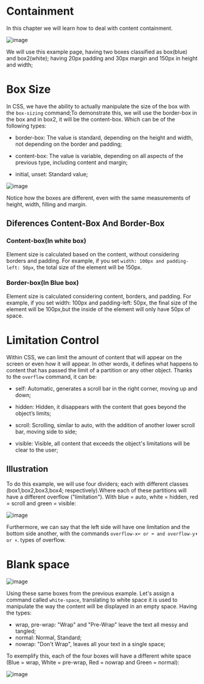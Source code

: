 # Containment 
In this chapter we will learn how to deal with content containment.
 
![image](https://github.com/Karlos-Eduardo-Mrqs/Construcao-Html-Css-Javascript/assets/172524894/4192dd64-b140-49ca-9707-446cc1db1741)

We will use this example page, having two boxes classified as box(blue) and box2(white); having 20px padding and 30px margin and 150px in height and width;

# Box Size
In CSS, we have the ability to actually manipulate the size of the box with the ``box-sizing`` command;To demonstrate this, we will use the border-box in the box and in box2, it will be the content-box. Which can be of the following types:

- border-box: 
The value is standard, depending on the height and width, not depending on the border and padding;

- content-box:
The value is variable, depending on all aspects of the previous type, including content and margin;

- initial, unset: 
Standard value;

![image](https://github.com/Karlos-Eduardo-Mrqs/Construcao-Html-Css-Javascript/assets/172524894/a85ababc-5744-4756-9b43-700d2ba1ac67)

Notice how the boxes are different, even with the same measurements of height, width, filling and margin.

## Diferences Content-Box And Border-Box

### Content-box(In white box)
Element size is calculated based on the content, without considering borders and padding. For example, if you set ``width: 100px and padding-left: 50px``, the total size of the element will be 150px.  

### Border-box(In Blue box)
Element size is calculated considering content, borders, and padding. For example, if you set width: 100px and padding-left: 50px, the final size of the element will be 100px,but the inside of the element will only have 50px of space.

# Limitation Control
Within CSS, we can limit the amount of content that will appear on the screen or even how it will appear.
In other words, it defines what happens to content that has passed the limit of a partition or any other object.
Thanks to the ``overflow`` command, it can be:
- self:
Automatic, generates a scroll bar in the right corner, moving up and down;

- hidden:
Hidden, it disappears with the content that goes beyond the object’s limits;

- scroll:
Scrolling, similar to auto, with the addition of another lower scroll bar, moving side to side;

- visible:
Visible, all content that exceeds the object's limitations will be clear to the user;

## Illustration
To do this example, we will use four dividers; each with different classes (box1,box2,box3,box4; respectively).Where each of these partitions will have a different overflow ("limitation"). With blue = auto, white = hidden, red = scroll and green = visible:

![image](https://github.com/Karlos-Eduardo-Mrqs/Construcao-Html-Css-Javascript/assets/172524894/96adc5e6-aab0-4509-9e1d-35c1de556327)

Furthermore, we can say that the left side will have one limitation and the bottom side another, with the commands ``overflow-x⬅️ or ➡️ and overflow-y⬆️ or ⬇️``. types of overflow.

# Blank space 

![image](https://github.com/Karlos-Eduardo-Mrqs/Construcao-Html-Css-Javascript/assets/172524894/96adc5e6-aab0-4509-9e1d-35c1de556327)

Using these same boxes from the previous example. Let's assign a command called ``white-space``, translating to white space it is used to manipulate the way the content will be displayed in an empty space. Having the types:

- wrap, pre-wrap:
"Wrap" and "Pre-Wrap" leave the text all messy and tangled;
- normal:
Normal, Standard;
- nowrap:
"Don't Wrap", leaves all your text in a single space;

To exemplify this, each of the four boxes will have a different white space (Blue = wrap, White = pre-wrap, Red = nowrap and Green = normal):

![image](https://github.com/Karlos-Eduardo-Mrqs/Construcao-Html-Css-Javascript/assets/172524894/127f2b3f-dc54-491a-b6ae-aa41863478c1)